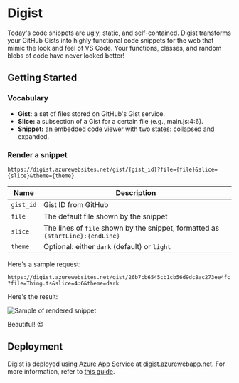 # Digist

Today's code snippets are ugly, static, and self-contained. Digist transforms your GitHub Gists into highly functional code snippets for the web that mimic the look and feel of VS Code. Your functions, classes, and random blobs of code have never looked better!

## Getting Started

### Vocabulary

- **Gist:** a set of files stored on GitHub's Gist service.
- **Slice:** a subsection of a Gist for a certain file (e.g., main.js:4:6).
- **Snippet:** an embedded code viewer with two states: collapsed and expanded.

### Render a snippet

`https://digist.azurewebsites.net/gist/{gist_id}?file={file}&slice={slice}&theme={theme}`

| Name      | Description                                      |
|-----------|--------------------------------------------------|
| `gist_id` | Gist ID from GitHub |
| `file`    | The default file shown by the snippet            |
| `slice`   | The lines of `file` shown by the snippet, formatted as `{startLine}:{endLine}` |
| `theme`   | Optional: either `dark` (default) or `light`     |

Here's a sample request:

`https://digist.azurewebsites.net/gist/26b7cb6545cb1cb56d9dc8ac273ee4fc?file=Thing.ts&slice=4:6&theme=dark`

Here's the result:

![Sample of rendered snippet](https://i.imgur.com/utRwmXX.png)

Beautiful! 😍

## Deployment

Digist is deployed using [Azure App Service](https://azure.microsoft.com/en-us/services/app-service/) at [digist.azurewebapp.net](https://digist.azurewebsites.net/). For more information, refer to [this guide](https://docs.microsoft.com/en-us/azure/app-service/app-service-web-get-started-nodejs).
